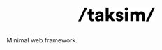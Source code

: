 <h1>
  <p align="center">
    <img src="./assets/taksim.svg" height="32" alt="Taksim logo">
  </p>
</h1>

Minimal web framework.
